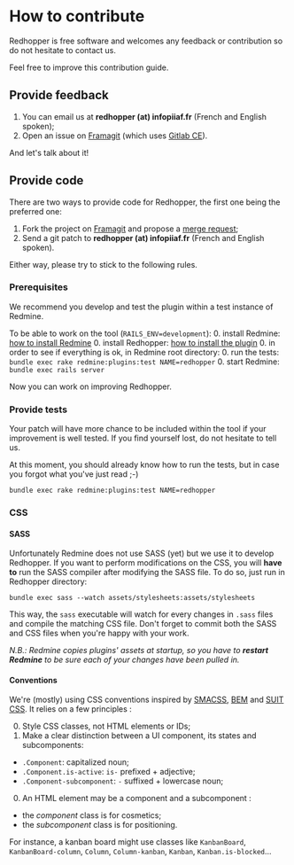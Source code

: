 # How to contribute

Redhopper is free software and welcomes any feedback or contribution so do not hesitate to contact us.

Feel free to improve this contribution guide.

## Provide feedback

1. You can email us at **redhopper (at) infopiiaf.fr** (French and English spoken);
2. Open an issue on [Framagit](https://git.framasoft.org/infopiiaf/redhopper) (which uses [Gitlab CE](https://about.gitlab.com/features/#community)).

And let's talk about it!

## Provide code

There are two ways to provide code for Redhopper, the first one being the preferred one:
1. Fork the project on [Framagit](https://git.framasoft.org/infopiiaf/redhopper) and propose a [merge request](https://git.framasoft.org/help/gitlab-basics/add-merge-request.md);
2. Send a git patch to **redhopper (at) infopiiaf.fr** (French and English spoken).

Either way, please try to stick to the following rules.

### Prerequisites

We recommend you develop and test the plugin within a test instance of Redmine.

To be able to work on the tool (`RAILS_ENV=development`):
0. install Redmine: [how to install Redmine](http://www.redmine.org/projects/redmine/wiki/RedmineInstall)
0. install Redhopper: [how to install the plugin](https://git.framasoft.org/infopiiaf/redhopper#how-does-it-work)
0. in order to see if everything is ok, in Redmine root directory:
    0. run the tests: `bundle exec rake redmine:plugins:test NAME=redhopper`
    0. start Redmine: `bundle exec rails server`

Now you can work on improving Redhopper.

### Provide tests

Your patch will have more chance to be included within the tool if your improvement is well tested. If you find yourself lost, do not hesitate to tell us.

At this moment, you should already know how to run the tests, but in case you forgot what you've just read ;-)
```
bundle exec rake redmine:plugins:test NAME=redhopper
```

### CSS

#### SASS

Unfortunately Redmine does not use SASS (yet) but we use it to develop Redhopper. If you want to perform modifications on the CSS, you will **have to** run the SASS compiler after modifying the SASS file. To do so, just run in Redhopper directory:
```
bundle exec sass --watch assets/stylesheets:assets/stylesheets
```
This way, the `sass` executable will watch for every changes in `.sass` files and compile the matching CSS file. Don't forget to commit both the SASS and CSS files when you're happy with your work.

_N.B.: Redmine copies plugins' assets at startup, so you have to **restart Redmine** to be sure each of your changes have been pulled in._

#### Conventions

We're (mostly) using CSS conventions inspired by [SMACSS](https://smacss.com/book/categorizing), [BEM](https://en.bem.info/method/definitions/) and [SUIT CSS](http://suitcss.github.io/). It relies on a few principles :

0. Style CSS classes, not HTML elements or IDs;
0. Make a clear distinction between a UI component, its states and subcomponents:
 * `.Component`: capitalized noun;
 * `.Component.is-active`: `is-` prefixed + adjective;
 * `.Component-subcomponent`: `-` suffixed + lowercase noun;
0. An HTML element may be a component and a subcomponent :
 * the _component_ class is for cosmetics;
 * the _subcomponent_ class is for positioning.

For instance, a kanban board might use classes like `KanbanBoard`, `KanbanBoard-column`, `Column`, `Column-kanban`, `Kanban`, `Kanban.is-blocked`…
